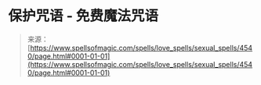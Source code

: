 <!--yml

category: 未分类

date: 2024-06-12 18:38:17

-->

# 保护咒语 - 免费魔法咒语

> 来源：[https://www.spellsofmagic.com/spells/love_spells/sexual_spells/4540/page.html#0001-01-01](https://www.spellsofmagic.com/spells/love_spells/sexual_spells/4540/page.html#0001-01-01)

